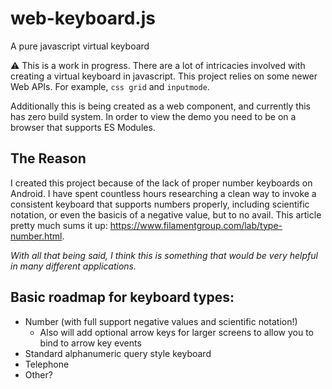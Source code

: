 # web-keyboard.js
A pure javascript virtual keyboard

⚠️ This is a work in progress. There are a lot of intricacies involved with creating a virtual keyboard in javascript. This project relies on some newer Web APIs. For example, `css grid` and `inputmode`.

Additionally this is being created as a web component, and currently this has zero build system. In order to view the demo you need to be on a browser that supports ES Modules.

## The Reason
I created this project because of the lack of proper number keyboards on Android. I have spent countless hours researching a clean way to invoke a consistent keyboard that supports numbers properly, including scientific notation, or even the basicis of a negative value, but to no avail. This article pretty much sums it up: https://www.filamentgroup.com/lab/type-number.html.

*With all that being said, I think this is something that would be very helpful in many different applications.*

## Basic roadmap for keyboard types:

* Number (with full support negative values and scientific notation!)
    * Also will add optional arrow keys for larger screens to allow you to bind to arrow key events
* Standard alphanumeric query style keyboard
* Telephone
* Other?

